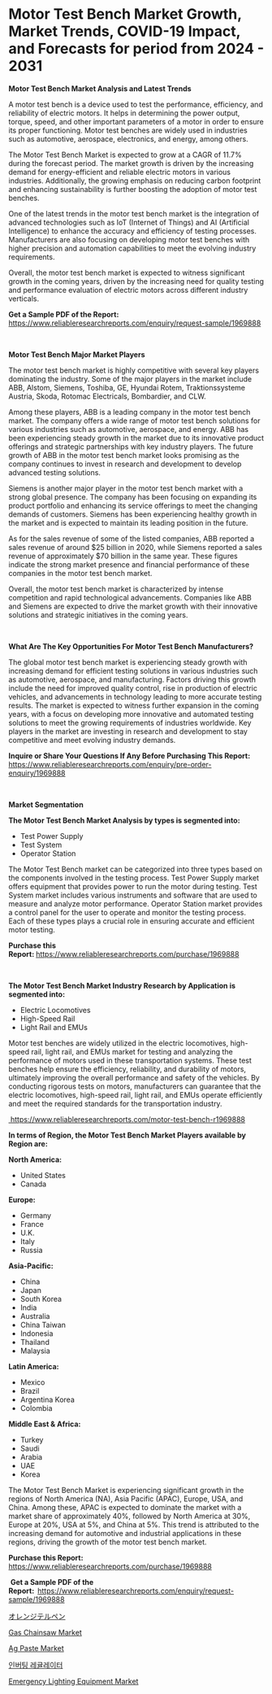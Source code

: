 <p><h1>Motor Test Bench Market Growth, Market Trends, COVID-19 Impact, and Forecasts for period from 2024 - 2031</h1></p><p><strong>Motor Test Bench Market Analysis and Latest Trends</strong></p>
<p><p>A motor test bench is a device used to test the performance, efficiency, and reliability of electric motors. It helps in determining the power output, torque, speed, and other important parameters of a motor in order to ensure its proper functioning. Motor test benches are widely used in industries such as automotive, aerospace, electronics, and energy, among others.</p><p>The Motor Test Bench Market is expected to grow at a CAGR of 11.7% during the forecast period. The market growth is driven by the increasing demand for energy-efficient and reliable electric motors in various industries. Additionally, the growing emphasis on reducing carbon footprint and enhancing sustainability is further boosting the adoption of motor test benches.</p><p>One of the latest trends in the motor test bench market is the integration of advanced technologies such as IoT (Internet of Things) and AI (Artificial Intelligence) to enhance the accuracy and efficiency of testing processes. Manufacturers are also focusing on developing motor test benches with higher precision and automation capabilities to meet the evolving industry requirements.</p><p>Overall, the motor test bench market is expected to witness significant growth in the coming years, driven by the increasing need for quality testing and performance evaluation of electric motors across different industry verticals.</p></p>
<p><strong>Get a Sample PDF of the Report:&nbsp;</strong> <a href="https://www.reliableresearchreports.com/enquiry/request-sample/1969888">https://www.reliableresearchreports.com/enquiry/request-sample/1969888</a></p>
<p>&nbsp;</p>
<p><strong>Motor Test Bench Major Market Players</strong></p>
<p><p>The motor test bench market is highly competitive with several key players dominating the industry. Some of the major players in the market include ABB, Alstom, Siemens, Toshiba, GE, Hyundai Rotem, Traktionssysteme Austria, Skoda, Rotomac Electricals, Bombardier, and CLW.</p><p>Among these players, ABB is a leading company in the motor test bench market. The company offers a wide range of motor test bench solutions for various industries such as automotive, aerospace, and energy. ABB has been experiencing steady growth in the market due to its innovative product offerings and strategic partnerships with key industry players. The future growth of ABB in the motor test bench market looks promising as the company continues to invest in research and development to develop advanced testing solutions.</p><p>Siemens is another major player in the motor test bench market with a strong global presence. The company has been focusing on expanding its product portfolio and enhancing its service offerings to meet the changing demands of customers. Siemens has been experiencing healthy growth in the market and is expected to maintain its leading position in the future.</p><p>As for the sales revenue of some of the listed companies, ABB reported a sales revenue of around $25 billion in 2020, while Siemens reported a sales revenue of approximately $70 billion in the same year. These figures indicate the strong market presence and financial performance of these companies in the motor test bench market.</p><p>Overall, the motor test bench market is characterized by intense competition and rapid technological advancements. Companies like ABB and Siemens are expected to drive the market growth with their innovative solutions and strategic initiatives in the coming years.</p></p>
<p>&nbsp;</p>
<p><strong>What Are The Key Opportunities For Motor Test Bench Manufacturers?</strong></p>
<p><p>The global motor test bench market is experiencing steady growth with increasing demand for efficient testing solutions in various industries such as automotive, aerospace, and manufacturing. Factors driving this growth include the need for improved quality control, rise in production of electric vehicles, and advancements in technology leading to more accurate testing results. The market is expected to witness further expansion in the coming years, with a focus on developing more innovative and automated testing solutions to meet the growing requirements of industries worldwide. Key players in the market are investing in research and development to stay competitive and meet evolving industry demands.</p></p>
<p><strong>Inquire or Share Your Questions If Any Before Purchasing This Report:</strong> <a href="https://www.reliableresearchreports.com/enquiry/pre-order-enquiry/1969888">https://www.reliableresearchreports.com/enquiry/pre-order-enquiry/1969888</a></p>
<p>&nbsp;</p>
<p><strong>Market Segmentation</strong></p>
<p><strong>The Motor Test Bench Market Analysis by types is segmented into:</strong></p>
<p><ul><li>Test Power Supply</li><li>Test System</li><li>Operator Station</li></ul></p>
<p><p>The Motor Test Bench market can be categorized into three types based on the components involved in the testing process. Test Power Supply market offers equipment that provides power to run the motor during testing. Test System market includes various instruments and software that are used to measure and analyze motor performance. Operator Station market provides a control panel for the user to operate and monitor the testing process. Each of these types plays a crucial role in ensuring accurate and efficient motor testing.</p></p>
<p><strong>Purchase this Report:&nbsp;</strong><a href="https://www.reliableresearchreports.com/purchase/1969888">https://www.reliableresearchreports.com/purchase/1969888</a></p>
<p>&nbsp;</p>
<p><strong>The Motor Test Bench Market Industry Research by Application is segmented into:</strong></p>
<p><ul><li>Electric Locomotives</li><li>High-Speed Rail</li><li>Light Rail and EMUs</li></ul></p>
<p><p>Motor test benches are widely utilized in the electric locomotives, high-speed rail, light rail, and EMUs market for testing and analyzing the performance of motors used in these transportation systems. These test benches help ensure the efficiency, reliability, and durability of motors, ultimately improving the overall performance and safety of the vehicles. By conducting rigorous tests on motors, manufacturers can guarantee that the electric locomotives, high-speed rail, light rail, and EMUs operate efficiently and meet the required standards for the transportation industry.</p></p>
<p><a href="https://www.reliableresearchreports.com/motor-test-bench-r1969888">&nbsp;https://www.reliableresearchreports.com/motor-test-bench-r1969888</a></p>
<p><strong>In terms of Region, the Motor Test Bench Market Players available by Region are:</strong></p>
<p>
    <p> <strong> North America: </strong>
        <ul>
            <li>United States</li>
            <li>Canada</li>
        </ul>
        </p> 
    <p> <strong> Europe: </strong>
        <ul>
            <li>Germany</li>
            <li>France</li>
            <li>U.K.</li>
            <li>Italy</li>
            <li>Russia</li>
        </ul>
        </p> 
    <p> <strong> Asia-Pacific: </strong>
        <ul>
            <li>China</li>
            <li>Japan</li>
            <li>South Korea</li>
            <li>India</li>
            <li>Australia</li>
            <li>China Taiwan</li>
            <li>Indonesia</li>
            <li>Thailand</li>
            <li>Malaysia</li>
        </ul>
        </p> 
    <p> <strong> Latin America: </strong>
        <ul>
            <li>Mexico</li>
            <li>Brazil</li>
            <li>Argentina Korea</li>
            <li>Colombia</li>
        </ul>
        </p> 
    <p> <strong> Middle East & Africa: </strong>
        <ul>
            <li>Turkey</li>
            <li>Saudi</li>
            <li>Arabia</li>
            <li>UAE</li>
            <li>Korea</li>
        </ul>
    </p>
    </p>
<p><p>The Motor Test Bench Market is experiencing significant growth in the regions of North America (NA), Asia Pacific (APAC), Europe, USA, and China. Among these, APAC is expected to dominate the market with a market share of approximately 40%, followed by North America at 30%, Europe at 20%, USA at 5%, and China at 5%. This trend is attributed to the increasing demand for automotive and industrial applications in these regions, driving the growth of the motor test bench market.</p></p>
<p><strong>Purchase this Report: </strong><a href="https://www.reliableresearchreports.com/purchase/1969888">https://www.reliableresearchreports.com/purchase/1969888</a></p>
<p>&nbsp;<strong>Get a Sample PDF of the Report:&nbsp;&nbsp;</strong><a href="https://www.reliableresearchreports.com/enquiry/request-sample/1969888">https://www.reliableresearchreports.com/enquiry/request-sample/1969888</a></p>
<p><strong></strong></p>
<p><p><a href="https://github.com/avbqbctihcbe2/Market-Research-Report-List-1/blob/main/418398028020.md">オレンジテルペン</a></p><p><a href="https://github.com/changoleonlaverguenzanoexiste/Market-Research-Report-List-2/blob/main/gas-chainsaw-market.md">Gas Chainsaw Market</a></p><p><a href="https://issuu.com/reportprime-2/docs/ag-paste-market-size-2030.pptx">Ag Paste Market</a></p><p><a href="https://github.com/PhilToryphy7876567/Market-Research-Report-List-1/blob/main/899148725483.md">인버팅 레귤레이터</a></p><p><a href="https://github.com/tamvrosiya/Market-Research-Report-List-3/blob/main/emergency-lighting-equipment-market.md">Emergency Lighting Equipment Market</a></p></p>
